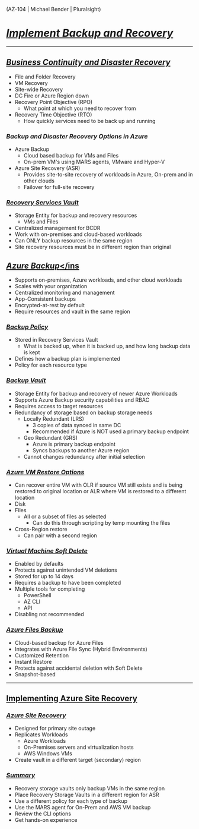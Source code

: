 (AZ-104 | Michael Bender | Pluralsight)

# <ins>***Implement Backup and Recovery***</ins>
---

## <ins>*Business Continuity and Disaster Recovery*</ins>

- File and Folder Recovery
- VM Recovery
- Site-wide Recovery
- DC Fire or Azure Region down
- Recovery Point Objective (RPO)
  - What point at which you need to recover from
- Recovery Time Objective (RTO)
  - How quickly services need to be back up and running


### *Backup and Disaster Recovery Options in Azure*

- Azure Backup 
  - Cloud based backup for VMs and Files
  - On-prem VM's using MARS agents, VMware and Hyper-V
- Azure Site Recovery (ASR)
  - Provides site-to-site recovery of workloads in Azure, On-prem and in other clouds
  - Failover for full-site recovery


### <ins>*Recovery Services Vault*</ins>

- Storage Entity for backup and recovery resources
  - VMs and Files
- Centralized management for BCDR
- Work with on-premises and cloud-based workloads
- Can ONLY backup resources in the same region
- Site recovery resources must be in different region than original


## <ins>*Azure Backup*</ins

- Supports on-premises, Azure workloads, and other cloud workloads
- Scales with your organization
- Centralized monitoring and management
- App-Consistent backups
- Encrypted-at-rest by default
- Require resources and vault in the same region

### <ins>*Backup Policy*</ins>

- Stored in Recovery Services Vault
  - What is backed up, when it is backed up, and how long backup data is kept
- Defines how a backup plan is implemented
- Policy for each resource type
  

### <ins>*Backup Vault*</ins>

- Storage Entity for backup and recovery of newer Azure Workloads
- Supports Azure Backup security capabilities and RBAC
- Requires access to target resources 
- Redundancy of storage based on backup storage needs
  - Locally Redundant (LRS)
    - 3 copies of data synced in same DC
    - Recommended if Azure is NOT used a primary backup endpoint
  - Geo Redundant (GRS)
    - Azure is primary backup endpoint
    - Syncs backups to another Azure region 
  - Cannot changes redundancy after initial selection


### <ins>*Azure VM Restore Options*</ins>

- Can recover entire VM with OLR if source VM still exists and is being restored to original location or ALR where VM is restored to a different location
- Disk
- Files
  - All or a subset of files as selected
    - Can do this through scripting by temp mounting the files
- Cross-Region restore
  - Can pair with a second region 


### <ins>*Virtual Machine Soft Delete*</ins>

- Enabled by defaults
- Protects against unintended VM deletions
- Stored for up to 14 days 
- Requires a backup to have been completed
- Multiple tools for completing
  - PowerShell
  - AZ CLI
  - API
- Disabling not recommended


### <ins>*Azure Files Backup*</ins>

- Cloud-based backup for Azure Files
- Integrates with Azure File Sync (Hybrid Environments)
- Customized Retention
- Instant Restore
- Protects against accidental deletion with Soft Delete
- Snapshot-based

---

## <ins>**Implementing Azure Site Recovery**</ins>

### <ins>*Azure Site Recovery*</ins>

- Designed for primary site outage
- Replicates Workloads
  - Azure Workloads
  - On-Premises servers and virtualization hosts
  - AWS Windows VMs
- Create vault in a different target (secondary) region


### <ins>*Summary*</ins>

- Recovery storage vaults only backup VMs in the same region
- Place Recovery Storage Vaults in a different region for ASR
- Use a different policy for each type of backup
- Use the MARS agent for On-Prem and AWS VM backup
- Review the CLI options
- Get hands-on experience